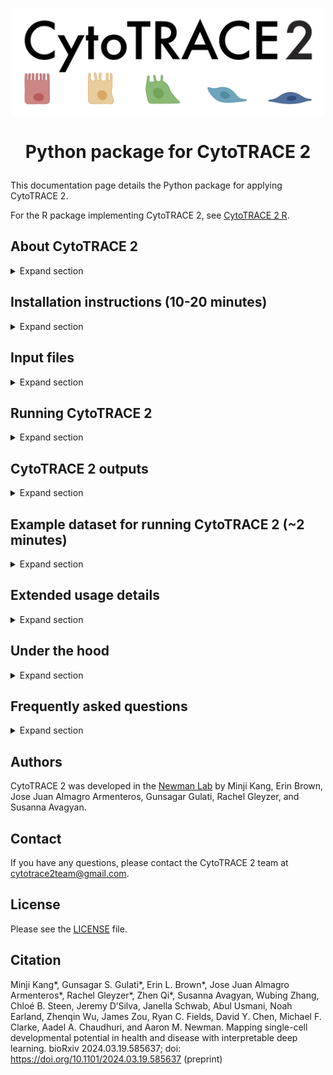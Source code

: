 <p align="center">
  <img width="500" src="images_py/logo.jpg"> 
</p>

<h1> <p align="center">
Python package for CytoTRACE 2
</p> </h1>

This documentation page details the Python package for applying CytoTRACE 2.

For the R package implementing CytoTRACE 2, see <a href="/" target="_blank">CytoTRACE 2 R</a>.

## About CytoTRACE 2

<details><summary>Expand section</summary>

CytoTRACE 2 is a computational method for predicting cellular potency categories and absolute developmental potential from single-cell RNA-sequencing data. 

Potency categories in the context of CytoTRACE 2 classify cells based on their developmental potential, ranging from totipotent and pluripotent cells with broad differentiation potential to lineage-restricted oligopotent, multipotent and unipotent cells capable of producing varying numbers of downstream cell types, and finally, differentiated cells, ranging from mature to terminally differentiated phenotypes.

The predicted potency scores additionally provide a continuous measure of developmental potential, ranging from 0 (differentiated) to 1 (totipotent).

Underlying this method is a novel, interpretable deep learning framework trained and validated across 34 human and mouse scRNA-seq datasets encompassing 24 tissue types, collectively spanning the developmental spectrum. 

This framework learns multivariate gene expression programs for each potency category and calibrates outputs across the full range of cellular ontogeny, facilitating direct cross-dataset comparison of developmental potential in an absolute space. 

<p align="center">
    <img width="900" src="images_py/schematic.png">
</p>

</details>


## Installation instructions (10-20 minutes)

<details><summary>Expand section</summary>

1. Install <a href="https://docs.conda.io/projects/conda/en/latest/user-guide/install/index.html" target="_blank">Miniconda</a> if not already available.

2. Clone this repository:
```bash
  git clone https://github.com/digitalcytometry/cytotrace2
```

3. Navigate to `cytotrace2_python` directory:
```bash
  cd cytotrace2/cytotrace2_python
```

4. (10-20 minutes) Create a conda environment with the required dependencies:
```bash
  conda env create -f environment_py.yml
```
Please note that the environment solve time may vary from system to system and may exceed this estimate.

5. Activate the `cytotrace2-py` environment you just created:
```bash
  conda activate cytotrace2-py
```

6. (~30 seconds) Install CytoTRACE 2 by executing:
```bash
  pip install .
```

__Optional:__
For faster data reading, you can optionally install `datatable` (e.g., `pip install datatable` or `conda install -c conda-forge datatable`) if your OS and environment support it. If not installed, the code will default to using `pandas` for reading input files.

</details>


## Input files

<details><summary>Expand section</summary>

By default, CytoTRACE 2 requires only a single-cell gene expression file as input. For output plotting, a cell annotation file is accepted as well. All files should be provided in a tab-delimited tabular input format (.txt) with no double quotations. Further formatting details for each input file are specified below. 

__scRNA-seq gene expression file:__
- The table must be genes (rows) by cells (columns).
- The first row must contain the single cell IDs and the first column must contain the gene names.
- The gene expression data can be represented as raw or CPM/TPM normalized counts, but should not be log-transformed.  
- No instances of duplicate gene or cell names should be present.

<p align="center">
    <img width="600" src="images_py/data.png">
</p>

__Cell annotation file:__
- The table should contain two columns, where column 1 contains the single cell IDs corresponding to the columns of the scRNA-seq matrix and column 2 contains the corresponding cell type annotations.
- The columns must have a header. 
- Additional columns beyond the first two will be ignored.

<p align="center">
    <img width="600" src="images_py/annotation.png">
</p>

</details>

## Running CytoTRACE 2 

<details><summary>Expand section</summary>

After activating the `cytotrace2-py` conda environment via `conda activate cytotrace2-py`, CytoTRACE 2 can be called from the command line from any folder using `cytotrace2`.  More examples on how to run CytoTRACE 2 are provided in the [__Example dataset for running CytoTRACE 2__](#example-dataset-for-running-cytotrace-2-2-minutes) section below.

For mouse data with default settings, CytoTRACE 2 would be run as: 
 ```bash
 cytotrace2 \
    --input-path /path/to/cell_expression \
    --annotation-path /path/to/cell_annotations \
    --species mouse
```
Or with more condensed parameter names: 
 ```bash
 cytotrace2 \
    -f /path/to/cell_expression \
    -a /path/to/cell_annotations \
    -sp mouse
```

CytoTRACE 2 can also be called from within a Python script after importing the package.

 ```python
from cytotrace2_py.cytotrace2_py import *

input_path = "/path/to/cell_expression.txt"
example_annotation_path = "/path/to/cell_annotations.txt"
example_species = "human"

results =  cytotrace2(input_path,
                      annotation_path=example_annotation_path,
                      species=example_species)
 ```
</details>

## CytoTRACE 2 outputs

<details><summary>Expand section</summary>

The ```cytotrace2()``` function returns the CytoTRACE 2 cell potency predictions in a data frame format, also saving results and intermediate files to disk.

#### Cell potency predictions

For each cell retained following quality control filtering, the CytoTRACE 2 predictions include:

1. *CytoTRACE2_Score*: The final predicted cellular potency score following postprocessing. Possible values are real numbers ranging from 0 (differentiated) to 1 (totipotent), which are binned into potency categories according to the following ranges:
    <div style="text-align: center;">
        <table style="margin-left: auto; margin-right: auto;">
            <tr>
                <td>Range</td>
                <td>Potency</td>
            </tr>
            <tr>
                <td>0 to 1/6</td>
                <td>Differentiated</td>
            </tr>
            <tr>
                <td>1/6 to 2/6</td>
                <td>Unipotent</td>
            </tr>
            <tr>
                <td>2/6 to 3/6</td>
                <td>Oligopotent</td>
            </tr>
            <tr>
                <td>3/6 to 4/6</td>
                <td>Multipotent</td>
            </tr>
            <tr>
                <td>4/6 to 5/6</td>
                <td>Pluripotent</td>
            </tr>
            <tr>
                <td>5/6 to 1</td>
                <td>Totipotent</td>
            </tr>
        </table>
    </div>



2. *CytoTRACE2_Potency*: The final predicted cellular potency category following postprocessing. Possible values are ```Differentiated```, ```Unipotent```, ```Oligopotent```, ```Multipotent```, ```Pluripotent```, and ```Totipotent```. 
3. *CytoTRACE2_Relative*: The predicted relative order of the cell, based on the absolute predicted potency scores, normalized to the range [0,1] (0 being most differentiated, 1 being least differentiated).
4. *preKNN_CytoTRACE2_Score*: The cellular potency score predicted by the CytoTRACE 2 model before KNN smoothing (see 'binning' in the manuscript).
5. *preKNN_CytoTRACE2_Potency*: The cellular potency category  predicted by the CytoTRACE 2 model before KNN smoothing (see 'binning' in the manuscript). Possible values are ```Differentiated```, ```Unipotent```, ```Oligopotent```, ```Multipotent```, ```Pluripotent```, and ```Totipotent```.

#### Plots

CytoTRACE 2 outputs are visualized by default in three plots depicting the UMAP embedding of the input single-cell gene expression data, each colored according to a CytoTRACE 2 output prediction type.

- **Potency category UMAP**: a UMAP colored by predicted potency category (*CytoTRACE2_Score_UMAP.pdf*)
- **Potency score UMAP**: a UMAP colored by predicted potency score (*CytoTRACE2_Potency_UMAP.pdf*)
- **Relative order UMAP**: a UMAP colored by predicted relative order (*CytoTRACE2_Relative_UMAP.pdf*)

If a phenotype annotation file is provided, two additional plots will be produced.

- **Phenotype UMAP**: a UMAP colored by phenotype annotation (*CytoTRACE2_Phenotype_UMAP.pdf*)
- **Phenotype potency box plot**: a boxplot of predicted potency score separated by phenotype/group from the annotation file (*CytoTRACE2_box_plot_by_pheno.pdf*)

</details>


## Example dataset for running CytoTRACE 2 (~2 minutes)

<details><summary>Expand section</summary>

To illustrate use of CytoTRACE 2, we provide an example mouse pancreas dataset, originally from [Bastidas-Ponce et al., 2019](https://doi.org/10.1242/dev.173849), filtered to cells with known ground truth developmental potential and downsampled.
- Pancreas_10x_downsampled_expression.txt: gene expression matrix for a scRNA-seq (10x Chromium) dataset encompassing 2280 cells from murine pancreatic epithelium (available to download [here](https://drive.google.com/file/d/11eI1gSBoBqn9ccvBbthZ2nPW3CENsKbT/view?usp=drive_link)),
- Pancreas_10x_downsampled_annotation.txt: phenotype annotations for the scRNA-seq dataset above (available to download [here](https://drive.google.com/file/d/1UESeZJDl2qWYnSu0VQQA5igpEbtxZPgq/view?usp=drive_link)).

After downloading these two files, we apply CytoTRACE 2 to this dataset as follows:

```python
from cytotrace2_py.cytotrace2_py import *

results =  cytotrace2("Pancreas_10x_downsampled_expression.txt",
                      annotation_path="Pancreas_10x_downsampled_annotation.txt",
                      species="mouse")

```

Expected prediction output, dataframe ```results``` looks as shown below (can be downloaded from [here]((https://drive.google.com/file/d/13gdepThDjpxFh-EByta52cLDovLxU8YI/view?usp=drive_link)):

<p align="center">
    <img width="600" src="images_py/Vignette1_results.png">
</p>



<br>

This dataset contains cells from 4 different embryonic stages of a murine pancreas, and has the following cell types present:
- Multipotent pancreatic progenitors
- Endocrine progenitors and precursors
- Immature endocrine cells
- Alpha, Beta, Delta, and Epsilon cells

<p align="center">
        <img width="600" src="images_py/Vignette1_phenotype_umap.png">
</p>

Each of these cell types is at a different stage of development, with progenitors and precursors having varying potential to differentiate into other cell types, and mature cells having no potential for further development. We use CytoTRACE 2 to predict the absolute developmental potential of each cell, which we term as "potency score", as a continuous value ranging from 0 (differentiated) to 1 (stem cells capable of generating an entire multicellular organism). The discrete potency categories that the potency scores cover are ```Differentiated```, ```Unipotent```, ```Oligopotent```, ```Multipotent```, ```Pluripotent```, and ```Totipotent```.

In this case, we would expect to see:
- potency scores close to 0 for alpha, beta, delta, and epsilon cells as these are known to be differentiated
- scores in the higher mid-range for multipotent pancreatic progenitors as these are known to be multipotent
- scores in the lower range for endocrine progenitors, precursors and immature cells; the ground truth is not unique, but is in the range for unipotent category

Visualizing the results we can directly compare the predicted potency scores with the known developmental stage of the cells, seeing how the predictions meticulously align with the known biology. Take a look!

- ***Potency score vs. ground truth*** 
 <br> UMAP embedding of predicted absolute potency score, which is a continuous value ranging from 0 (differentiated) to 1 (totipotent), indicating the absolute developmental potential of each cell. <br>
  ```bash
  plots/CytoTRACE2_Score_UMAP.pdf
  ```

<div align="center">
  <div style="display: flex; justify-content: space-around;">
    <img width="470" src="images_py/Vignette1_potency_score_umap.png">
    <img width="400" src="images_py/Vignette1_ground_truth_rel_order_umap.png">
  </div>
</div>

<br>



 - <details> <summary> <strong>Other output plots</strong> </summary>
    
    - ***Potency score distribution by phenotype***
    <br> A boxplot of predicted potency score separated by phenotype/group from the annotation file. Can be used to assess the distribution of predicted potency scores across different cell phenotypes. <br>
      ```bash
      plots/CytoTRACE2_potency_score_by_phenotype.pdf
      ```

      <p align="center">
        <img width="600" src="images_py/Vignette1_potency_score_by_phenotype.png">
      </p>


    - ***Potency category***
    <br> The UMAP embedding plot of predicted potency category reflects the discrete classification of cells into potency categories, taking possible values of ```Differentiated```, ```Unipotent```, ```Oligopotent```, ```Multipotent```, ```Pluripotent```, and ```Totipotent```. <br>
      ```bash
      plots/CytoTRACE2_potency_category_UMAP.pdf
      ```
      <p align="center">
        <img width="600" src="images_py/Vignette1_potency_category_umap.png">
      </p>

    - ***Relative order***
    <br> UMAP embedding of predicted relative order, which is based on absolute predicted potency scores normalized to the range 0 (more differentiated) to 1 (less differentiated). Provides the relative ordering of cells by developmental potential <br>
      ```bash
      plots/CytoTRACE2_relative_order_UMAP.pdf
      ```
      <p align="center">
        <img width="600" src="images_py/Vignette1_rel_order_umap.png">
      </p>

    - ***Phenotypes***
    <br> UMAP colored by phenotype annotation. Used to assess the distribution of cell phenotypes across the UMAP space. <br>
      ```bash
      plots/CytoTRACE2_phenotype_UMAP.pdf
      ```
      <p align="center">
        <img width="620" height = "400" src="images_py/Vignette1_phenotype_umap.png">
      </p>
</details>

</details>

## Extended usage details

<details><summary>Expand section</summary>

Key notes:

- By default, CytoTRACE 2 expects mouse data. To provide human data, users should specify ```species = "human"```

More details on expected function input files and output objects can be found in [__Input Files__](#input-files) and [__CytoTRACE 2 outputs__](#cytotrace-2-outputs) sections above.

Required input:

- *input_path*: A filepath to a .txt file containing a single-cell RNA-seq gene expression matrix (rows as genes, columns as cells) 

Optional arguments:

- *annotation_path*: A filepath to a .txt file containing phenotype annotations corresponding to the cells of the scRNA-seq expression matrix
- *species*: String indicating the species name for the gene names in the input data
(options: **"human"** or **"mouse"**, default is **"mouse"**).
- *batch_size*: Integer indicating the number of cells to process at once for the pipeline steps, including subsampling for KNN smoothing (default is **10000**).
- *smooth_batch_size*: Integer indicating the number of cells to subsample further
within the batch_size for the smoothing by diffusion step of the pipeline
(default is **1000**).
- *disable_parallelization*: Flag indicating whether to disable parallelization (default is **FALSE**, or absent for the command line).
- *disable_plotting*: Flag indicating whether to disable plotting (default is **FALSE**, or absent for the command line). To plot results, data are reprocessed following the core CytoTRACE 2 pipeline to produce UMAP embeddings via a standard scanpy pipeline. As this step can be time-consuming, we provide the option to disable it if desired.
- *max_cores*: Integer indicating user-provided restriction on the maximum number of CPU cores to use for parallelization (default is **None**, and the number of cores used will then be determined based on system capacity; when running on computers with less than 16GB memory, we recommend reducing it to 1 or 2 to avoid memory issues.).
- *seed*: Integer specifying the seed for reproducibility in random processes (default is **14**).
- *output_dir*: Path to the directory to which to save CytoTRACE 2 outputs (default is **cytotrace2_results** in the current working directory).

Information about these arguments is also available in the function's manual, which can be accessed by running ```cytotrace2 -h``` from the command line.

A typical snippet to run the function within Python with full argument specification on a file path containing human data: 

```python
result = cytotrace2("path/to/input/cell_expression.txt",
                       annotation_path = "path/to/input/cell_annotations.txt",
                       species = "human",
                       batch_size = 10000,
                       smooth_batch_size = 1000,
                       disable_plotting = False,
                       disable_parallelization = False,
                       max_cores = None,
                       seed = 14)               
```

For the command line, this snippet takes the form:

```bash
cytotrace2 --input-path path/to/input/cell_expression.txt \
              --annotation-path /path/to/input/cell_annotations.txt \
              --species human \
              --batch-size 10000 \
              --smooth-batch-size 1000 \
              --seed 14 \
              --output-dir /path/to/save/results
```

Or with more condensed parameter names: 

```bash
cytotrace2 --f path/to/input/cell_expression.txt \
              --a /path/to/input/cell_annotations.txt \
              --sp human \
              --fm \
              --bs 10000 \
              --sbs 1000 \
              --r 14 \
              --o /path/to/save/results
```

To run the same snippet but disabling parallelization and plotting, you would run the following within Python:

```python
result = cytotrace2("path/to/input/cell_expression.txt",
                       annotation_path = "path/to/input/cell_annotations.txt",
                       species = "human",
                       batch_size = 10000,
                       smooth_batch_size = 1000,
                       disable_plotting = False,
                       disable_parallelization = False,
                       max_cores = None,
                       seed = 14)               
```

and the following from the command line:

```bash
cytotrace2 --input-path path/to/input/cell_expression.txt \
              --annotation-path /path/to/input/cell_annotations.txt \
              --species human \
              --batch-size 10000 \
              --smooth-batch-size 1000 \
              --seed 14 \
              --disable-plotting \
              --disable-parallelization \
              --output-dir /path/to/save/results
```

or:

```bash
cytotrace2 --f path/to/input/cell_expression.txt \
              --a /path/to/input/cell_annotations.txt \
              --sp human \
              --fm \
              --bs 10000 \
              --sbs 1000 \
              --r 14 \
              --dpl \
              --dpa \
              --o /path/to/save/results
```

**NOTE**: To reproduce the results in the manuscript, please be sure to use the following parameters: 
```python
    batch_size = 100000
    smooth_batch_size = 10000
    seed = 14
```
</details>

## Under the hood 

<details><summary>Expand section</summary> 
  
Underlying CytoTRACE 2 is a novel deep learning framework designed to handle the complexities of single-cell potency assessment while achieving direct biological interpretability. The core of this framework is a set of Gene Set Binary Network (GSBN) modules, in which binary neural networks learn gene sets associated with each potency category. This network was trained over 17 datasets from 18 diverse human and mouse tissues, and the package here relies on an ensemble of these per-dataset trained models. 
<p align="center">
    <img width="700" src="images_py/BNN_schematic.png">
</p>
Following initial prediction by the core model, CytoTRACE 2 implements a postprocessing step to leverage the information across transcriptionally similar cells to smooth potency score and correct potency category outliers using a combination of Markov diffusion and adaptive nearest neighbor smoothing. 
<!-- For more details about the CytoTRACE 2 method, please see the [_associated publication_](#Citation). -->

</details>



## Frequently asked questions

<details><summary>Expand section</summary>

1. **What are the CytoTRACE 2 potency categories?**
CytoTRACE 2 classifies cells into six potency categories:

  - **Totipotent**: Stem cells capable of generating an entire multicellular organism
  - **Pluripotent**: Stem cells with the capacity to differentiate into all adult cell types
  - **Multipotent**: Lineage-restricted multipotent cells capable of producing >3 downstream cell types
  - **Oligopotent**: Lineage-restricted immature cells capable of producing 2-3 downstream cell types
  - **Unipotent**: Lineage-restricted immature cells capable of producing a single downstream cell type
  - **Differentiated**: Mature cells, including cells with no developmental potential
  
2. **What organism can my data be from?**

    CytoTRACE 2 was developed over mouse and human data, and this package accepts data from either. If human data is provided (with ```species = 'human'``` specified), the algorithm will automatically perform an orthology mapping to convert human genes to mouse genes for the CytoTRACE 2 feature set. 

3. **Should I normalize the data before running the main function?**

    There is no need to normalize data prior to running CytoTRACE 2, provided there are no missing values and all values are non-negative. The input needs to be **raw counts or CPM/TPM normalized counts, and should not be log-transformed**.

4. **What if I have multiple batches of data? Should I perform any integration?**

    No batch integration is required. Instead, we recommend running CytoTRACE 2 separately over each dataset. While raw predictions are made per cell without regard to the broader dataset, the postprocessing step to refine predictions adjusts predictions using information from other cells in the dataset, and so may be impacted by batch effects. Note that CytoTRACE 2 outputs are calibrated to be comparable across datasets without further adjustment, so no integration is recommended over the predictions either.

5. **Do the R and Python packages produce equivalent output?**

    When run without batching (i.e., downsampling the input dataset into batches [or chunks] for parallel processing or to save memory), these packages produce equivalent output. When batching is performed, package outputs will vary, but remain highly correlated in practice. Please note that processing for UMAP embeddings is implemented via a standard Seurat pipeline for the R package and a standard scanpy pipeline for the Python package. As a result, UMAP embeddings will differ between packages, even when predicted potency scores match exactly.

6. **What strategies are recommended for managing very large datasets (>100K cells) with CytoTRACE 2?**

    For large datasets, subdividing the data into smaller segments, each containing up to 100,000 cells, is advisable. This division not only facilitates more efficient memory management and processing but also preserves the integrity of your analysis. Depending on the dataset’s characteristics, you can segment by experimental conditions (technical batches) or samples. Additionally, when choosing your subset size, please be mindful of the computational resources available to you--some systems may support ~100,000 cells while for others, a further reduced subset size may be preferable.

7. **What if my dataset has rare cell types?**

    CytoTRACE 2 implements an adaptive nearest neighbor smoothing step as the final component of postprocessing. When analyzing phenotypes expected to have five or fewer cells, we recommend bypassing the KNN smoothing step so that predictions for these rare cells are not forced toward more abundant phenotypes. In practice, you can simply use the preKNN score output (preKNN_CytoTRACE2_Score) instead of the final KNN-smoothed value (CytoTRACE2_Score).


8. **Does CytoTRACE 2's performance depend on the number of UMI/gene counts per cell?**

    Although generally insensitive to variation in gene/UMI counts per cell, CytoTRACE 2 requires further optimization for cells that have exceedingly low gene expression levels, particularly those with fewer than 500 genes expressed per cell, as its performance can become less reliable in these cases. For best results, **a minimum gene count of 500-1000 per cell is recommended.**

</details>


## Authors
CytoTRACE 2 was developed in the <a href="https://anlab.stanford.edu/" target="_blank">Newman Lab</a> by Minji Kang, Erin Brown, Jose Juan Almagro Armenteros, Gunsagar Gulati, Rachel Gleyzer, and Susanna Avagyan.

## Contact
If you have any questions, please contact the CytoTRACE 2 team at cytotrace2team@gmail.com.

## License
Please see the <a href="../LICENSE" target="_blank">LICENSE</a> file.


## Citation
<!-- If you use CytoTRACE 2, please cite: -->
Minji Kang*, Gunsagar S. Gulati*, Erin L. Brown*, Jose Juan Almagro Armenteros*, Rachel Gleyzer*, Zhen Qi*, Susanna Avagyan, Wubing Zhang, Chloé B. Steen, Jeremy D’Silva, Janella Schwab, Abul Usmani, Noah Earland, Zhenqin Wu, James Zou, Ryan C. Fields, David Y. Chen, Michael F. Clarke, Aadel A. Chaudhuri, and Aaron M. Newman. Mapping single-cell developmental potential in health and disease with interpretable deep learning.
bioRxiv 2024.03.19.585637; doi: https://doi.org/10.1101/2024.03.19.585637 (preprint)

